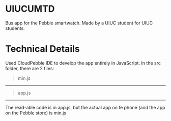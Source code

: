 # UIUCUMTD
Bus app for the Pebble smartwatch. Made by a UIUC student for UIUC students.



# Technical Details
Used CloudPebble IDE to develop the app entirely in JavaScript. In the src folder, there are 2 files:
>min.js
---
>app.js
---


The read-able code is in app.js, but the actual app on te phone (and the app on the Pebble store) is min.js
